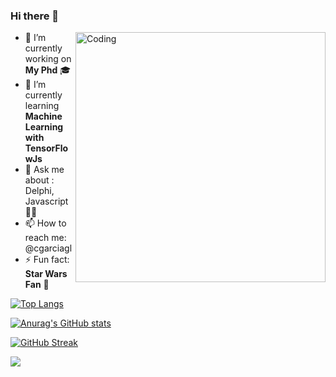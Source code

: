 ### Hi there 👋
  <img align="right" alt="Coding" width="400" src="http://www.pixelgrafia.com/images/websites/website03.gif">

- 🔭 I’m currently working on **My Phd** 🎓
- 🌱 I’m currently learning **Machine Learning with TensorFlowJs**
- 💬 Ask me about : Delphi, Javascript 👨‍💻
- 📫 How to reach me: @cgarciagl
- ⚡ Fun fact: **Star Wars Fan** 🖖


[![Top Langs](https://github-readme-stats.vercel.app/api/top-langs/?username=cgarciagl&layout=compact&count_private=true)](https://github.com/anuraghazra/github-readme-stats)

[![Anurag's GitHub stats](https://github-readme-stats.vercel.app/api?username=cgarciagl&count_private=true)](https://github.com/anuraghazra/github-readme-stats)

[![GitHub Streak](http://github-readme-streak-stats.herokuapp.com?user=cgarciagl&theme=blood&count_private=true)](https://git.io/streak-stats)

![](https://komarev.com/ghpvc/?username=cgarciagl)
